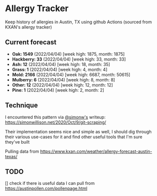 # Allergy Tracker

Keep history of allergies in Austin, TX using github Actions (sourced from KXAN's allergy tracker)

## Current forecast
<!-- INJECT FORECAST -->
- **Oak: 1549** (2022/04/04)  [week high: 1875, month: 1875]
- **Hackberry: 33** (2022/04/04)  [week high: 33, month: 33]
- **Ash: 12** (2022/04/04)  [week high: 18, month: 35]
- **Grass: 1** (2022/04/04)  [week high: 4, month: 4]
- **Mold: 2166** (2022/04/04)  [week high: 6687, month: 50615]
- **Mulberry: 6** (2022/04/04)  [week high: 8, month: 8]
- **Other: 12** (2022/04/04)  [week high: 12, month: 12]
- **Pine: 1** (2022/04/04)  [week high: 2, month: 2]
<!-- END INJECT FORECAST -->

## Technique

I encountered this pattern via [@simonw's](https://github.com/simonw) writeup: https://simonwillison.net/2020/Oct/9/git-scraping/

Their implementation seems nice and simple as well, I should dig through their various use-cases for it and find other useful tools that I'm sure they've built

Pulling data from https://www.kxan.com/weather/allergy-forecast-austin-texas/

## TODO

[] check if there is useful data I can pull from https://austinpollen.com/pollenpage.html
